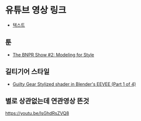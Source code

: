

# 유튜브 영상 링크

* [텍스트]()

## 툰
* [The BNPR Show #2: Modeling for Style](https://youtu.be/7NaRi37b9sQ)

## 길티기어  스타일
* [Guilty Gear Stylized shader in Blender's EEVEE (Part 1 of 4)](https://youtu.be/UHGoy6A_DmY)



## 별로 상관없는데 연관영상 뜬것
https://youtu.be/lsGhdRsZVQ8

